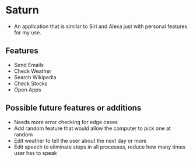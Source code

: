 #                           Saturn
* An application that is similar to Siri and Alexa just with personal features for my use.

## Features
* Send Emails
* Check Weather
* Search Wikipedia
* Check Stocks
* Open Apps

## Possible future features or additions
* Needs more error checking for edge cases
* Add random feature that would allow the computer to pick one at random
* Edit weather to tell the user about the next day or more
* Edit speech to eliminate steps in all processes, reduce how many times user has to speak

